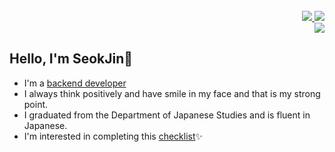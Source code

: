 <br>  
<div align="right"> 
  <!-- Portfolio -->   
  <a href="https://mire-aster-d61.notion.site/Portfolio-BaeSeokJin-1a4d97e749bd406091e5b8e4246fec96" target="_blank">
    <img src="http://img.shields.io/badge/-Portfolio-512BD4?style=flat-square&logo=AffinityPublisher&logoColor=ffffff"/>
  </a>
  <!-- Blog -->
  <a href="https://blog.naver.com/htdocs16bsj" target="_blank">
    <img src="http://img.shields.io/badge/-Blog-03C75A?style=flat-square&logo=Naver&logoColor=ffffff"/>
  </a>
  <br> 
  <!-- mail -->
  <img src="http://img.shields.io/badge/-happyshipb@gmail.com-FF6550?style=flat-square&logo=Gmail&logoColor=ffffff"/>
</div>

## Hello, I'm SeokJin👋 
   * I'm a [backend developer](https://mire-aster-d61.notion.site/Portfolio-BaeSeokJin-1a4d97e749bd406091e5b8e4246fec96)
   * I always think positively and have smile in my face and that is my strong point.
   * I graduated from the Department of Japanese Studies and is fluent in Japanese. 
   * I'm interested in completing this [checklist](https://github.com/BaeSeokJin/web-development-checklist)✨
 
<!-- 
<div align="left">
  <a href="https://mire-aster-d61.notion.site/Portfolio-BaeSeokJin-1a4d97e749bd406091e5b8e4246fec96" target="_blank">
    <img src="http://img.shields.io/badge/-Portfolio-FF6550?style=flat-square&logo=AffinityPublisher&logoColor=ffffff"/>
  </a> 
  <a href="https://blog.naver.com/htdocs16bsj" target="_blank">
    <img src="http://img.shields.io/badge/-Blog-00c73c?style=flat-square&logo=Leaflet&logoColor=ffffff"/>
  </a>  
</div>
-->

